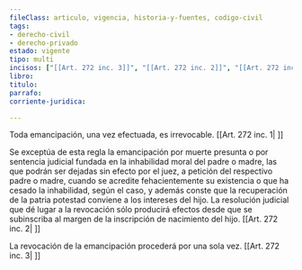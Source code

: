 ```yaml
---
fileClass: articulo, vigencia, historia-y-fuentes, codigo-civil
tags:
- derecho-civil
- derecho-privado
estado: vigente
tipo: multi
incisos: ["[[Art. 272 inc. 3]]", "[[Art. 272 inc. 2]]", "[[Art. 272 inc. 1]]"]
libro:
titulo:
parrafo:
corriente-juridica:

---
```

Toda emancipación, una vez efectuada, es irrevocable. [[Art. 272 inc. 1| ]]

Se exceptúa de esta regla la emancipación por muerte presunta o por sentencia judicial fundada en la inhabilidad moral del padre o madre, las que podrán ser dejadas sin efecto por el juez, a petición del respectivo padre o madre, cuando se acredite fehacientemente su existencia o que ha cesado la inhabilidad, según el caso, y además conste que la recuperación de la patria potestad conviene a los intereses del hijo. La resolución judicial que dé lugar a la revocación sólo producirá efectos desde que se subinscriba al margen de la inscripción de nacimiento del hijo. [[Art. 272 inc. 2| ]]

La revocación de la emancipación procederá por una sola vez. [[Art. 272 inc. 3| ]]